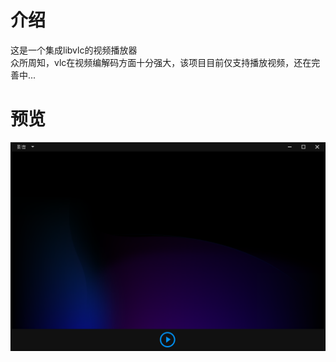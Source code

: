 # 介绍
这是一个集成libvlc的视频播放器  
众所周知，vlc在视频编解码方面十分强大，该项目目前仅支持播放视频，还在完善中...

# 预览
![preview](doc/preview0.png)
